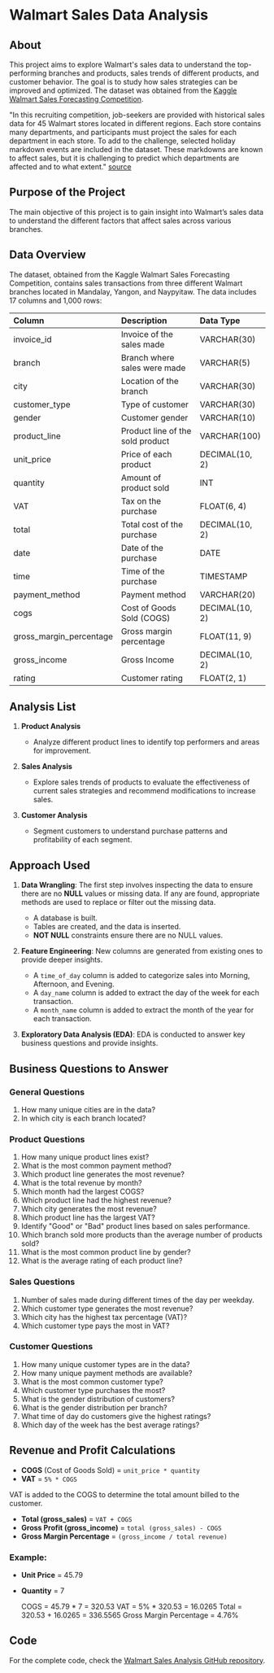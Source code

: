 
# Walmart Sales Data Analysis

## About

This project aims to explore Walmart's sales data to understand the top-performing branches and products, sales trends of different products, and customer behavior. The goal is to study how sales strategies can be improved and optimized. The dataset was obtained from the [Kaggle Walmart Sales Forecasting Competition](https://www.kaggle.com/c/walmart-recruiting-store-sales-forecasting).

"In this recruiting competition, job-seekers are provided with historical sales data for 45 Walmart stores located in different regions. Each store contains many departments, and participants must project the sales for each department in each store. To add to the challenge, selected holiday markdown events are included in the dataset. These markdowns are known to affect sales, but it is challenging to predict which departments are affected and to what extent." [source](https://www.kaggle.com/c/walmart-recruiting-store-sales-forecasting)

## Purpose of the Project

The main objective of this project is to gain insight into Walmart’s sales data to understand the different factors that affect sales across various branches.

## Data Overview

The dataset, obtained from the Kaggle Walmart Sales Forecasting Competition, contains sales transactions from three different Walmart branches located in Mandalay, Yangon, and Naypyitaw. The data includes 17 columns and 1,000 rows:

| Column                  | Description                             | Data Type      |
| :---------------------- | :-------------------------------------- | :------------- |
| invoice_id              | Invoice of the sales made               | VARCHAR(30)    |
| branch                  | Branch where sales were made            | VARCHAR(5)     |
| city                    | Location of the branch                  | VARCHAR(30)    |
| customer_type           | Type of customer                        | VARCHAR(30)    |
| gender                  | Customer gender                         | VARCHAR(10)    |
| product_line            | Product line of the sold product        | VARCHAR(100)   |
| unit_price              | Price of each product                   | DECIMAL(10, 2) |
| quantity                | Amount of product sold                  | INT            |
| VAT                     | Tax on the purchase                     | FLOAT(6, 4)    |
| total                   | Total cost of the purchase              | DECIMAL(10, 2) |
| date                    | Date of the purchase                    | DATE           |
| time                    | Time of the purchase                    | TIMESTAMP      |
| payment_method          | Payment method                          | VARCHAR(20)    |
| cogs                    | Cost of Goods Sold (COGS)               | DECIMAL(10, 2) |
| gross_margin_percentage | Gross margin percentage                 | FLOAT(11, 9)   |
| gross_income            | Gross Income                            | DECIMAL(10, 2) |
| rating                  | Customer rating                         | FLOAT(2, 1)    |

## Analysis List

1. **Product Analysis**
   - Analyze different product lines to identify top performers and areas for improvement.

2. **Sales Analysis**
   - Explore sales trends of products to evaluate the effectiveness of current sales strategies and recommend modifications to increase sales.

3. **Customer Analysis**
   - Segment customers to understand purchase patterns and profitability of each segment.

## Approach Used

1. **Data Wrangling**: The first step involves inspecting the data to ensure there are no **NULL** values or missing data. If any are found, appropriate methods are used to replace or filter out the missing data.
   - A database is built.
   - Tables are created, and the data is inserted.
   - **NOT NULL** constraints ensure there are no NULL values.

2. **Feature Engineering**: New columns are generated from existing ones to provide deeper insights.
   - A `time_of_day` column is added to categorize sales into Morning, Afternoon, and Evening.
   - A `day_name` column is added to extract the day of the week for each transaction.
   - A `month_name` column is added to extract the month of the year for each transaction.

3. **Exploratory Data Analysis (EDA)**: EDA is conducted to answer key business questions and provide insights.

## Business Questions to Answer

### General Questions

1. How many unique cities are in the data?
2. In which city is each branch located?

### Product Questions

1. How many unique product lines exist?
2. What is the most common payment method?
3. Which product line generates the most revenue?
4. What is the total revenue by month?
5. Which month had the largest COGS?
6. Which product line had the highest revenue?
7. Which city generates the most revenue?
8. Which product line has the largest VAT?
9. Identify "Good" or "Bad" product lines based on sales performance.
10. Which branch sold more products than the average number of products sold?
11. What is the most common product line by gender?
12. What is the average rating of each product line?

### Sales Questions

1. Number of sales made during different times of the day per weekday.
2. Which customer type generates the most revenue?
3. Which city has the highest tax percentage (VAT)?
4. Which customer type pays the most in VAT?

### Customer Questions

1. How many unique customer types are in the data?
2. How many unique payment methods are available?
3. What is the most common customer type?
4. Which customer type purchases the most?
5. What is the gender distribution of customers?
6. What is the gender distribution per branch?
7. What time of day do customers give the highest ratings?
8. Which day of the week has the best average ratings?

## Revenue and Profit Calculations

- **COGS** (Cost of Goods Sold) = `unit_price * quantity`
- **VAT** = `5% * COGS`

VAT is added to the COGS to determine the total amount billed to the customer.

- **Total (gross_sales)** = `VAT + COGS`
- **Gross Profit (gross_income)** = `total (gross_sales) - COGS`
- **Gross Margin Percentage** = `(gross_income / total revenue)`

### Example:

- **Unit Price** = 45.79
- **Quantity** = 7

   COGS = 45.79 * 7 = 320.53
   VAT = 5% * 320.53 = 16.0265
   Total = 320.53 + 16.0265 = 336.5565
   Gross Margin Percentage = 4.76%

## Code

For the complete code, check the [Walmart Sales Analysis GitHub repository](https://github.com/YussefShell/Walmart_Sales_Analysis/blob/main/Walmart_Sales_Sql.sql).
